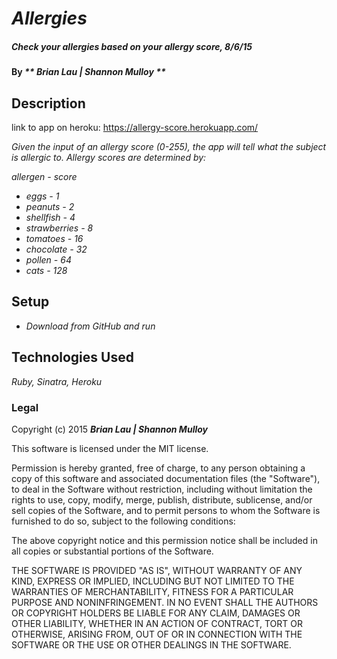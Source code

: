 # _Allergies_

##### _Check your allergies based on your allergy score, 8/6/15_

#### By _** Brian Lau | Shannon Mulloy **_

## Description

link to app on heroku: https://allergy-score.herokuapp.com/

_Given the input of an allergy score (0-255), the app will tell what the subject is allergic to. Allergy scores are determined by:_

_allergen - score_
* _eggs - 1_
* _peanuts - 2_
* _shellfish - 4_
* _strawberries - 8_
* _tomatoes - 16_
* _chocolate - 32_
* _pollen - 64_
* _cats - 128_


## Setup

* _Download from GitHub and run_

## Technologies Used

_Ruby, Sinatra, Heroku_

### Legal

Copyright (c) 2015 **_Brian Lau | Shannon Mulloy_**

This software is licensed under the MIT license.

Permission is hereby granted, free of charge, to any person obtaining a copy
of this software and associated documentation files (the "Software"), to deal
in the Software without restriction, including without limitation the rights
to use, copy, modify, merge, publish, distribute, sublicense, and/or sell
copies of the Software, and to permit persons to whom the Software is
furnished to do so, subject to the following conditions:

The above copyright notice and this permission notice shall be included in
all copies or substantial portions of the Software.

THE SOFTWARE IS PROVIDED "AS IS", WITHOUT WARRANTY OF ANY KIND, EXPRESS OR
IMPLIED, INCLUDING BUT NOT LIMITED TO THE WARRANTIES OF MERCHANTABILITY,
FITNESS FOR A PARTICULAR PURPOSE AND NONINFRINGEMENT. IN NO EVENT SHALL THE
AUTHORS OR COPYRIGHT HOLDERS BE LIABLE FOR ANY CLAIM, DAMAGES OR OTHER
LIABILITY, WHETHER IN AN ACTION OF CONTRACT, TORT OR OTHERWISE, ARISING FROM,
OUT OF OR IN CONNECTION WITH THE SOFTWARE OR THE USE OR OTHER DEALINGS IN
THE SOFTWARE.